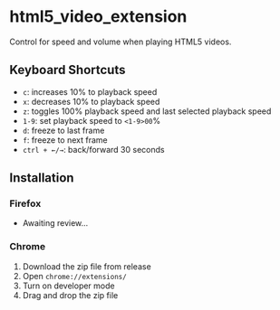 # html5_video_extension
Control for speed and volume when playing HTML5 videos.

## Keyboard Shortcuts
- `c`: increases 10% to playback speed
- `x`: decreases 10% to playback speed
- `z`: toggles 100% playback speed and last selected playback speed
- `1-9`: set playback speed to `<1-9>00`%
- `d`: freeze to last frame
- `f`: freeze to next frame
- `ctrl + ←/→`: back/forward 30 seconds

## Installation
### Firefox
- Awaiting review...
### Chrome
1. Download the zip file from release
2. Open `chrome://extensions/`
3. Turn on developer mode
4. Drag and drop the zip file
